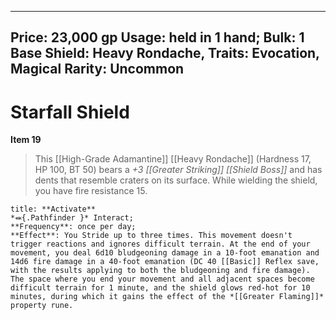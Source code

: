 
---
Price: 23,000 gp
Usage: held in 1 hand;
Bulk: 1
Base Shield: Heavy Rondache,
Traits: Evocation, Magical
Rarity: Uncommon
---

# Starfall Shield

**Item 19**

> This [[High-Grade Adamantine]] [[Heavy Rondache]] (Hardness 17, HP  100, BT 50) bears a *+3 [[Greater Striking]] [[Shield Boss]]* and has dents that resemble craters on its surface. While wielding the shield, you have fire resistance 15.

```ad-embed-ability
title: **Activate**
*⬽{.Pathfinder }* Interact; 
**Frequency**: once per day;
**Effect**: You Stride up to three times. This movement doesn't trigger reactions and ignores difficult terrain. At the end of your movement, you deal 6d10 bludgeoning damage in a 10-foot emanation and 14d6 fire damage in a 40-foot emanation (DC 40 [[Basic]] Reflex save, with the results applying to both the bludgeoning and fire damage). The space where you end your movement and all adjacent spaces become difficult terrain for 1 minute, and the shield glows red-hot for 10 minutes, during which it gains the effect of the *[[Greater Flaming]]* property rune.

```
